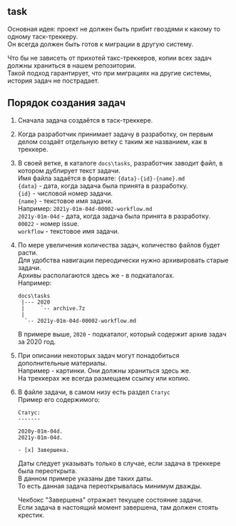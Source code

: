﻿
task
----

Основная идея: проект не должен быть прибит гвоздями к какому то одному таск-треккеру.  
Он всегда должен быть готов к миграции в другую систему.  

Что бы не зависеть от прихотей такс-треккеров, 
копии всех задач должны храниться в нашем репозитории.  
Такой подход гарантирует, что при миграциях на другие системы, 
история задач не пострадает.  


Порядок создания задач
----------------------

1. Сначала задача создаётся в таск-треккере.  

2. Когда разработчик принимает задачу в разработку, 
   он первым делом создаёт отдельную ветку
   с таким же названием, как в треккере.  

3. В своей ветке, в каталоге `docs\tasks`, 
   разработчик заводит файл, в котором дублирует текст задачи.  
   Имя файла задаётся в формате: `{data}-{id}-{name}.md`  
     `{data}` - дата, когда задача была принята в разработку.  
     `{id}`   - числовой номер задачи.  
     `{name}` - текстовое имя задачи.  
   Например: `2021y-01m-04d-00002-workflow.md`  
     `2021y-01m-04d` - дата, когда задача была принята в разработку.  
     `00022` - номер issue.  
     `workflow` - текстовое имя задачи.  

4. По мере увеличения количества задач, количество файлов будет расти.  
   Для удобства навигации переодически нужно архивировать старые задачи.  
   Архивы располагаются здесь же - в подкаталогах.  
   Например:  
   ```
   docs\tasks
    |--- 2020
    |     `-- archive.7z
    |
     `-- 2021y-01m-04d-00002-workflow.md
   ```
   В примере выше, `2020` - подкаталог, который содержит архив задач за 2020 год.  

5. При описании некоторых задач могут понадобиться дополнительные материалы.  
   Например - картинки. Они должны храниться здесь же.  
   На треккерах же всегда размещаем ссылку или копию.  


6. В файле задачи, в самом низу есть раздел `Статус`  
   Пример его содержимого:

   ```
   Статус:
   -------

   2020y-01m-04d.  
   2021y-01m-04d.  

   - [x] Завершена.
   ```

   Даты следует указывать только в случае, если задача в треккере была переоткрыта.  
   В данном примере указаны две таких даты.  
   То есть данная задача переоткрывалась минимум дважды.  

   Чекбокс "Завершена" отражает текущее состояние задачи.  
   Если задача в настоящий момент завершена, там должен стоять крестик.  


